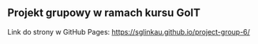 <h2> Projekt grupowy w ramach kursu GoIT </h2>

<span>Link do strony w GitHub Pages: https://sglinkau.github.io/project-group-6/</span>
